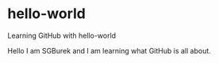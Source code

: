 # hello-world
Learning GitHub with hello-world


Hello I am SGBurek and I am learning what GitHub is all about.
